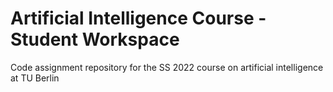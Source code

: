 # Artificial Intelligence Course - Student Workspace
Code assignment repository for the SS 2022 course on artificial intelligence at TU Berlin